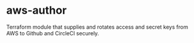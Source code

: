 # aws-author
Terraform module that supplies and rotates access and secret keys from AWS to Github and CircleCI securely.
